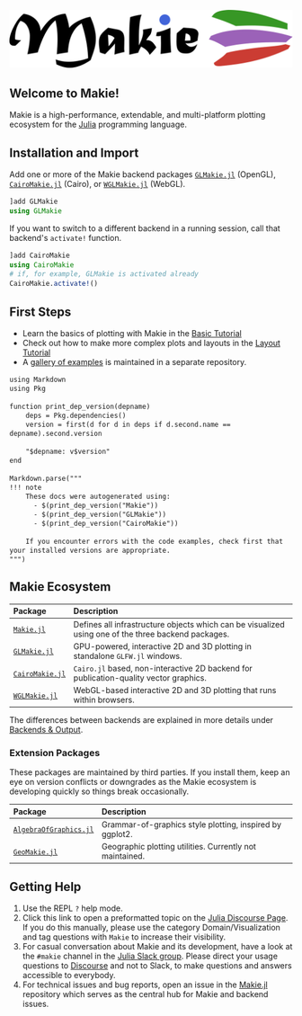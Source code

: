 ![Makie](assets/logo.png)

## Welcome to Makie!

Makie is a high-performance, extendable, and multi-platform plotting ecosystem for the [Julia](https://julialang.org/) programming language.

## Installation and Import

Add one or more of the Makie backend packages [`GLMakie.jl`](https://github.com/JuliaPlots/Makie.jl/tree/master/GLMakie) (OpenGL), [`CairoMakie.jl`](https://github.com/JuliaPlots/Makie.jl/tree/master/CairoMakie) (Cairo), or [`WGLMakie.jl`](https://github.com/JuliaPlots/Makie.jl/tree/master/WGLMakie) (WebGL).

```julia
]add GLMakie
using GLMakie
```

If you want to switch to a different backend in a running session, call that backend's `activate!` function.

```julia
]add CairoMakie
using CairoMakie
# if, for example, GLMakie is activated already
CairoMakie.activate!()
```

## First Steps

- Learn the basics of plotting with Makie in the [Basic Tutorial](@ref)
- Check out how to make more complex plots and layouts in the [Layout Tutorial](@ref)
- A [gallery of examples](https://lazarusa.github.io/BeautifulMakie/) is maintained in a separate repository.

```@eval
using Markdown
using Pkg

function print_dep_version(depname)
    deps = Pkg.dependencies()
    version = first(d for d in deps if d.second.name == depname).second.version

    "$depname: v$version"
end

Markdown.parse("""
!!! note
    These docs were autogenerated using:
      - $(print_dep_version("Makie"))
      - $(print_dep_version("GLMakie"))
      - $(print_dep_version("CairoMakie"))

    If you encounter errors with the code examples, check first that your installed versions are appropriate.
""")
```

## Makie Ecosystem

| Package                                                        | Description                                                                                         |
| :------------------------------------------------------------- | :-------------------------------------------------------------------------------------------------- |
| [`Makie.jl`](https://github.com/JuliaPlots/Makie.jl)           | Defines all infrastructure objects which can be visualized using one of the three backend packages. |
| [`GLMakie.jl`](https://github.com/JuliaPlots/Makie.jl/tree/master/GLMakie)       | GPU-powered, interactive 2D and 3D plotting in standalone `GLFW.jl` windows.                        |
| [`CairoMakie.jl`](https://github.com/JuliaPlots/Makie.jl/tree/master/CairoMakie) | `Cairo.jl` based, non-interactive 2D backend for publication-quality vector graphics.               |
| [`WGLMakie.jl`](https://github.com/JuliaPlots/Makie.jl/tree/master/WGLMakie)     | WebGL-based interactive 2D and 3D plotting that runs within browsers.                               |

The differences between backends are explained in more details under [Backends & Output](@ref).

### Extension Packages

These packages are maintained by third parties. If you install them, keep an eye on version conflicts or downgrades as the Makie ecosystem is developing quickly so things break occasionally.

| Package                                                                       | Description                                              |
| :---------------------------------------------------------------------------- | :------------------------------------------------------- |
| [`AlgebraOfGraphics.jl`](https://github.com/JuliaPlots/AlgebraOfGraphics.jl/) | Grammar-of-graphics style plotting, inspired by ggplot2. |
| [`GeoMakie.jl`](https://github.com/JuliaPlots/GeoMakie.jl)                    | Geographic plotting utilities. Currently not maintained. |

## Getting Help

1. Use the REPL `?` help mode.
1. Click this link to open a preformatted topic on the [Julia Discourse Page](https://discourse.julialang.org/new-topic?title=Makie%20-%20Your%20question%20here&category=domain/viz&tags=Makie&body=You%20can%20write%20your%20question%20in%20this%20space.%0A%0ABefore%20asking%2C%20please%20take%20a%20minute%20to%20make%20sure%20that%20you%20have%20installed%20the%20latest%20available%20versions%20and%20have%20looked%20at%20%5Bthe%20most%20recent%20documentation%5D(http%3A%2Fmakie.juliaplots.org%2Fstable%2F)%20%3Ainnocent%3A). If you do this manually, please use the category Domain/Visualization and tag questions with `Makie` to increase their visibility.
1. For casual conversation about Makie and its development, have a look at the `#makie` channel in the [Julia Slack group](https://julialang.org/slack/). Please direct your usage questions to [Discourse](https://discourse.julialang.org/new-topic?title=Makie%20-%20Your%20question%20here&category=domain/viz&tags=Makie&body=You%20can%20write%20your%20question%20in%20this%20space.%0A%0ABefore%20asking%2C%20please%20take%20a%20minute%20to%20make%20sure%20that%20you%20have%20installed%20the%20latest%20available%20versions%20and%20have%20looked%20at%20%5Bthe%20most%20recent%20documentation%5D(http%3A%2Fmakie.juliaplots.org%2Fstable%2F)%20%3Ainnocent%3A) and not to Slack, to make questions and answers accessible to everybody.
1. For technical issues and bug reports, open an issue in the [Makie.jl](https://github.com/JuliaPlots/Makie.jl) repository which serves as the central hub for Makie and backend issues.
